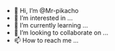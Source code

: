 - 👋 Hi, I’m @Mr-pikacho
- 👀 I’m interested in ...
- 🌱 I’m currently learning ...
- 💞️ I’m looking to collaborate on ...
- 📫 How to reach me ...

<!---
Mr-pikacho/Mr-pikacho is a ✨ special ✨ repository because its `README.md` (this file) appears on your GitHub profile.
You can click the Preview link to take a look at your changes.
--->
